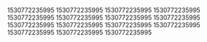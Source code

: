 1530772235995
1530772235995
1530772235995
1530772235995
1530772235995
1530772235995
1530772235995
1530772235995
1530772235995
1530772235995
1530772235995
1530772235995
1530772235995
1530772235995
1530772235995